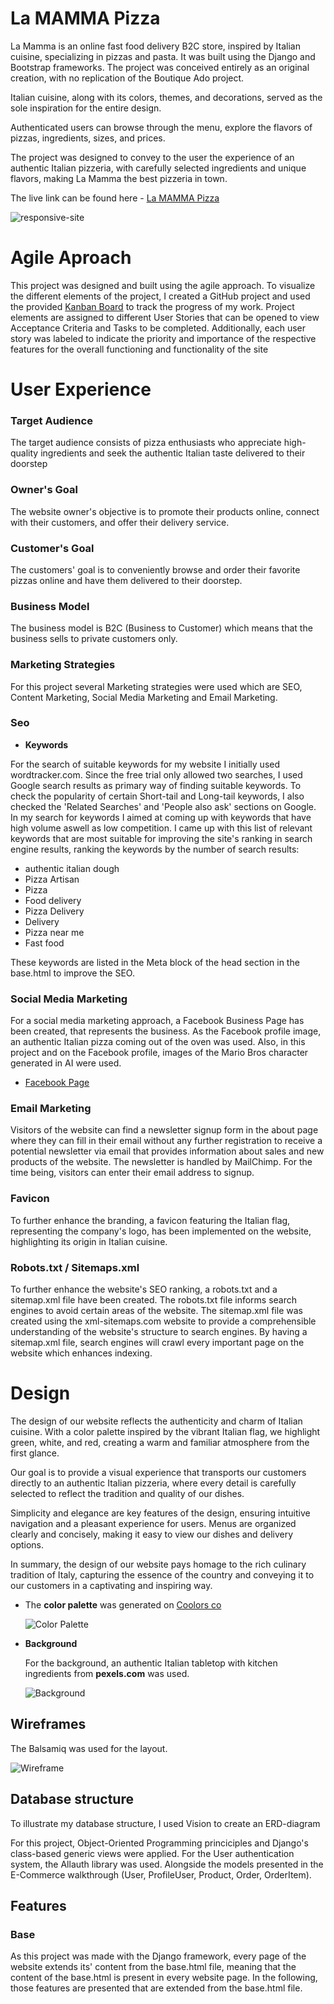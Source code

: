 # La MAMMA Pizza

La Mamma is an online fast food delivery B2C store, inspired by Italian cuisine, specializing in pizzas and pasta. It was built using the Django and Bootstrap frameworks.
The project was conceived entirely as an original creation, with no replication of the Boutique Ado project.

Italian cuisine, along with its colors, themes, and decorations, served as the sole inspiration for the entire design.

Authenticated users can browse through the menu, explore the flavors of pizzas, ingredients, sizes, and prices.

The project was designed to convey to the user the experience of an authentic Italian pizzeria, with carefully selected ingredients and unique flavors, making La Mamma the best pizzeria in town.


The live link can be found here - [La MAMMA Pizza](https://myecommerce-f6b06812eb2a.herokuapp.com/)

![responsive-site](static/images/responsividade01.jpg)

# Agile Aproach

This project was designed and built using the agile approach. To visualize the different elements of the project, I created a GitHub project and used the provided [Kanban Board](https://github.com/users/RubemJanoni/projects/7) to track the progress of my work. Project elements are assigned to different User Stories that can be opened to view Acceptance Criteria and Tasks to be completed. Additionally, each user story was labeled to indicate the priority and importance of the respective features for the overall functioning and functionality of the site

# User Experience

### Target Audience

The target audience consists of pizza enthusiasts who appreciate high-quality ingredients and seek the authentic Italian taste delivered to their doorstep

### Owner's Goal

The website owner's objective is to promote their products online, connect with their customers, and offer their delivery service.

### Customer's Goal

The customers' goal is to conveniently browse and order their favorite pizzas online and have them delivered to their doorstep.

### Business Model

The business model is B2C (Business to Customer) which means that the business sells to private customers only.

### Marketing Strategies

For this project several Marketing strategies were used which are SEO, Content Marketing, Social Media Marketing and Email Marketing.

### Seo

- **Keywords**

For the search of suitable keywords for my website I initially used wordtracker.com. Since the free trial only allowed two searches, I used Google search results as primary way of finding suitable keywords. To check the popularity of certain Short-tail and Long-tail keywords, I also checked the 'Related Searches' and 'People also ask' sections on Google. In my search for keywords I aimed at coming up with keywords that have high volume aswell as low competition. I came up with this list of relevant keywords that are most suitable for improving the site's ranking in search engine results, ranking the keywords by the number of search results:

- authentic italian dough
- Pizza Artisan
- Pizza
- Food delivery
- Pizza Delivery
- Delivery
- Pizza near me
- Fast food

These keywords are listed in the Meta block of the head section in the base.html to improve the SEO.


### Social Media Marketing

For a social media marketing approach, a Facebook Business Page has been created, that represents the business. As the Facebook profile image, an authentic Italian pizza coming out of the oven was used. Also, in this project and on the Facebook profile, images of the Mario Bros character generated in AI were used.

- [Facebook Page](https://www.facebook.com/profile.php?id=61556196362714)

### Email Marketing

Visitors of the website can find a newsletter signup form in the about page where they can fill in their email without any further registration to receive a potential newsletter via email that provides information about sales and new products of the website. The newsletter is handled by MailChimp. For the time being, visitors can enter their email address to signup.

### Favicon

To further enhance the branding, a favicon featuring the Italian flag, representing the company's logo, has been implemented on the website, highlighting its origin in Italian cuisine.

### Robots.txt / Sitemaps.xml

To further enhance the website's SEO ranking, a robots.txt and a sitemap.xml file have been created. The robots.txt file informs search engines to avoid certain areas of the website. The sitemap.xml file was created using the xml-sitemaps.com website to provide a comprehensible understanding of the website's structure to search engines. By having a sitemap.xml file, search engines will crawl every important page on the website which enhances indexing.

# Design

The design of our website reflects the authenticity and charm of Italian cuisine. With a color palette inspired by the vibrant Italian flag, we highlight green, white, and red, creating a warm and familiar atmosphere from the first glance.

Our goal is to provide a visual experience that transports our customers directly to an authentic Italian pizzeria, where every detail is carefully selected to reflect the tradition and quality of our dishes.

Simplicity and elegance are key features of the design, ensuring intuitive navigation and a pleasant experience for users. Menus are organized clearly and concisely, making it easy to view our dishes and delivery options.

In summary, the design of our website pays homage to the rich culinary tradition of Italy, capturing the essence of the country and conveying it to our customers in a captivating and inspiring way.

- The **color palette** was generated on [Coolors co](https://coolors.co/)
  

  ![Color Palette](static/images/pallete-colors.jpg)

- **Background**

    For the background, an authentic Italian tabletop with kitchen ingredients from **pexels.com** was used.
  
  ![Background](static/images/fundo-toalha-pequeno.jpg)

## Wireframes

The Balsamiq was used for the layout.

![Wireframe](static/images/balsamiq01.jpg)



## Database structure

To illustrate my database structure, I used Vision to create an ERD-diagram

For this project, Object-Oriented Programming princiciples and Django's class-based generic views were applied. For the User authentication system, the Allauth library was used. Alongside the models presented in the E-Commerce walkthrough (User, ProfileUser, Product, Order, OrderItem).

## Features

### Base

As this project was made with the Django framework, every page of the website extends its' content from the base.html file, meaning that the content of the base.html is present in every website page. In the following, those features are presented that are extended from the base.html file.




  


  
  

  

  




